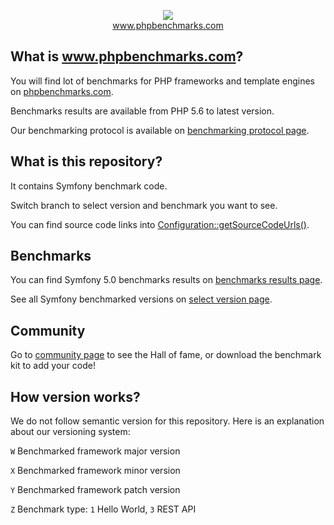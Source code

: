 <p align="center">
  <img src="http://www.phpbenchmarks.com/images/logo_github.png">
  <br>
  <a href="http://www.phpbenchmarks.com" target="_blank">www.phpbenchmarks.com</a>
</p>

## What is www.phpbenchmarks.com?

You will find lot of benchmarks for PHP frameworks and template engines on [phpbenchmarks.com](http://www.phpbenchmarks.com).

Benchmarks results are available from PHP 5.6 to latest version.

Our benchmarking protocol is available on [benchmarking protocol page](http://www.phpbenchmarks.com/en/documentation/benchmarking-protocol).

## What is this repository?

It contains Symfony benchmark code.

Switch branch to select version and benchmark you want to see.

You can find source code links into [Configuration::getSourceCodeUrls()](.phpbenchmarks/Configuration.php).

## Benchmarks

You can find Symfony 5.0 benchmarks results on
[benchmarks results page](http://www.phpbenchmarks.com/en/benchmark/symfony/5.0).

See all Symfony benchmarked versions on [select version page](http://www.phpbenchmarks.com/en/benchmark/symfony/version).

## Community

Go to [community page](http://www.phpbenchmarks.com/en/community) to see the Hall of fame, or download the benchmark kit to add your code!

## How version works?

We do not follow semantic version for this repository. Here is an explanation about our versioning system:

`W` Benchmarked framework major version

`X` Benchmarked framework minor version

`Y` Benchmarked framework patch version

`Z` Benchmark type: `1` Hello World, `3` REST API
